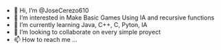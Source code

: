 - 👋 Hi, I’m @JoseCerezo610
- 👀 I’m interested in Make Basic Games Using IA and recursive functions
- 🌱 I’m currently learning Java, C++, C, Pyton, IA
- 💞️ I’m looking to collaborate on every simple proyect
- 📫 How to reach me ...

<!---
ElJoelOMG/ElJoelOMG is a ✨ special ✨ repository because its `README.md` (this file) appears on your GitHub profile.
You can click the Preview link to take a look at your changes.
--->
